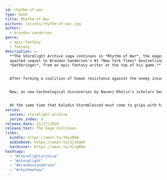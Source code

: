 ```yaml
---
id: rhythm-of-war
type: book
title: Rhythm of War
picture: /assets/rhythm-of-war.jpg
author:
  - brandon-sanderson
genre:
  - epic-fantasy
  - fantasy
description: >-
  **The Stormlight Archive saga continues in *Rhythm of War*, the eagerly
  awaited sequel to Brandon Sanderson's #1 *New York Times* bestselling
  *Oathbringer*, from an epic fantasy writer at the top of his game.**


  After forming a coalition of human resistance against the enemy invasion, Dalinar Kholin and his Knights Radiant have spent a year fighting a protracted, brutal war. Neither side has gained an advantage, and the threat of a betrayal by Dalinar’s crafty ally Taravangian looms over every strategic move.


  Now, as new technological discoveries by Navani Kholin’s scholars begin to change the face of the war, the enemy prepares a bold and dangerous operation. The arms race that follows will challenge the very core of the Radiant ideals, and potentially reveal the secrets of the ancient tower that was once the heart of their strength.


  At the same time that Kaladin Stormblessed must come to grips with his changing role within the Knights Radiant, his Windrunners face their own problem: As more and more deadly enemy Fused awaken to wage war, no more honorspren are willing to bond with humans to increase the number of Radiants. Adolin and Shallan must lead the coalition’s envoy to the honorspren stronghold of Lasting Integrity and either convince the spren to join the cause against the evil god Odium, or personally face the storm of failure.
series:
  series: stormlight-archive
  series_index: 4
release_date: 11/17/2020
release_text: The Saga Continues
links:
  kindle: https://amzn.to/34ysN5W
  audiobook: https://amzn.to/3jJGdmh
  hardcover: https://amzn.to/3iJgR6w
hashtags:
  - "#stormlightarchive"
  - "#stormlight"
  - "#brandonsanderson"
  - "#rhythmofwar"
---
```

